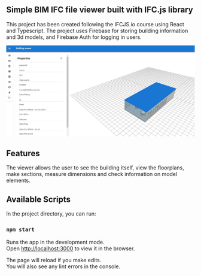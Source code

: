 ## Simple BIM IFC file viewer built with IFC.js library
This project has been created following the IFCJS.io course using React and Typescript. The project uses Firebase for storing building information and 3d models, and Firebase Auth for logging in users.

![./bv.jpg](https://github.com/Curiosit/ifcjs-frontend-app/blob/main/bv.JPG)

## Features
The viewer allows the user to see the building itself, view the floorplans, make sections, measure dimensions and check information on model elements.

## Available Scripts

In the project directory, you can run:

### `npm start`

Runs the app in the development mode.\
Open [http://localhost:3000](http://localhost:3000) to view it in the browser.

The page will reload if you make edits.\
You will also see any lint errors in the console.


